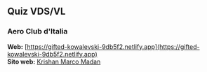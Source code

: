 ## Quiz VDS/VL
### Aero Club d'Italia  
**Web:** [https://gifted-kowalevski-9db5f2.netlify.app](https://gifted-kowalevski-9db5f2.netlify.app)  
**Sito web:** [Krishan Marco Madan](https://www.krishanmarcomadan.com)
